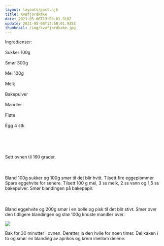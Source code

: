 ```yaml
---
layout: layouts/post.njk
title: Kvæfjordkake
date: 2021-05-06T13:58:01.918Z
update: 2021-05-06T13:58:01.935Z
thumbnail: /img/kvæfjordkake.jpg
---
```

Ingredienser:\
\
Sukker 100g\
\
Smør 300g\
\
Mel 100g\
\
Melk\
\
Bakepulver\
\
Mandler\
\
Fløte\
\
Egg 4 stk\
\
\
\
\
\
Sett ovnen til 160 grader.\
\
\
\
Bland 100g sukker og 100g smør til det blir hvitt. Tilsett fire eggeplommer  Spare eggehvite for senere. Tilsett 100 g mel, 3 ss melk, 2 ss vann og 1,5 ss bakepulver. Smør blandingen på bakepapir.\
\
\
\
Bland eggehvite og 200g smør i en bolle og pisk til det blir stivt. Smør over den tidligere blandingen og strø 100g knuste mandler over.

[![](https://camo.githubusercontent.com/4d98be534f1ec994e58e75e48c4a831ff8a4d43b901688723ffd3f050cba21ae/687474703a2f2f342e62702e626c6f6773706f742e636f6d2f2d322d5242415745597544732f554e747778706453706f492f41414141414141415175592f5875464c652d434b594e6b2f733332302f494d475f32303132313232365f3232343633342e6a7067)](http://4.bp.blogspot.com/-2-RBAWEYuDs/UNtwxpdSpoI/AAAAAAAAQuY/XuFLe-CKYNk/s1600/IMG_20121226_224634.jpg)

Bak for 30 minutter i ovnen. Deretter la den hvile for noen timer. Del kaken i to og smør en blanding av aprikos og krem imellom delene.